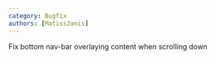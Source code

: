 ```yaml
---
category: Bugfix
authors: [MatissJanis]
---
```


Fix bottom nav-bar overlaying content when scrolling down
